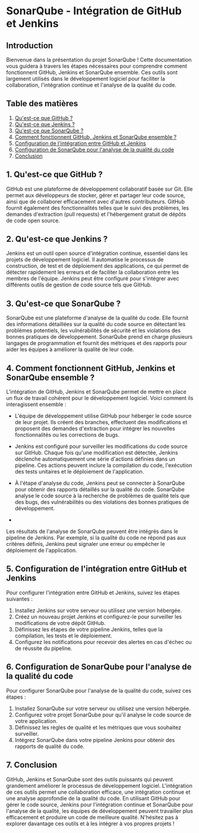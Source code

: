 # SonarQube - Intégration de GitHub et Jenkins

## Introduction
Bienvenue dans la présentation du projet SonarQube ! Cette documentation vous guidera à travers les étapes nécessaires pour comprendre comment fonctionnent GitHub, Jenkins et SonarQube ensemble. Ces outils sont largement utilisés dans le développement logiciel pour faciliter la collaboration, l'intégration continue et l'analyse de la qualité du code.

## Table des matières
1. [Qu'est-ce que GitHub ?](#1-qu-est-ce-que-github-)
2. [Qu'est-ce que Jenkins ?](#2-qu-est-ce-que-jenkins-)
3. [Qu'est-ce que SonarQube ?](#3-qu-est-ce-que-solarqube-)
4. [Comment fonctionnent GitHub, Jenkins et SonarQube ensemble ?](#4-comment-fonctionnent-github-jenkins-et-sonarqube-ensemble-)
5. [Configuration de l'intégration entre GitHub et Jenkins](#5-configuration-de-l-intégration-entre-github-et-jenkins-)
6. [Configuration de SonarQube pour l'analyse de la qualité du code](#6-configuration-de-solarqube-pour-l-analyse-de-la-qualité-du-code-)
7. [Conclusion](#7-conclusion)

## 1. Qu'est-ce que GitHub ?
GitHub est une plateforme de développement collaboratif basée sur Git. Elle permet aux développeurs de stocker, gérer et partager leur code source, ainsi que de collaborer efficacement avec d'autres contributeurs. GitHub fournit également des fonctionnalités telles que le suivi des problèmes, les demandes d'extraction (pull requests) et l'hébergement gratuit de dépôts de code open source.

## 2. Qu'est-ce que Jenkins ?
Jenkins est un outil open source d'intégration continue, essentiel dans les projets de développement logiciel. Il automatise le processus de construction, de test et de déploiement des applications, ce qui permet de détecter rapidement les erreurs et de faciliter la collaboration entre les membres de l'équipe. Jenkins peut être configuré pour s'intégrer avec différents outils de gestion de code source tels que GitHub.

## 3. Qu'est-ce que SonarQube ?
SonarQube est une plateforme d'analyse de la qualité du code. Elle fournit des informations détaillées sur la qualité du code source en détectant les problèmes potentiels, les vulnérabilités de sécurité et les violations des bonnes pratiques de développement. SonarQube prend en charge plusieurs langages de programmation et fournit des métriques et des rapports pour aider les équipes à améliorer la qualité de leur code.

## 4. Comment fonctionnent GitHub, Jenkins et SonarQube ensemble ?
L'intégration de GitHub, Jenkins et SonarQube permet de mettre en place un flux de travail cohérent pour le développement logiciel. Voici comment ils interagissent ensemble :

- L'équipe de développement utilise GitHub pour héberger le code source de leur projet. Ils créent des branches, effectuent des modifications et proposent des demandes d'extraction pour intégrer les nouvelles fonctionnalités ou les corrections de bugs.

- Jenkins est configuré pour surveiller les modifications du code source sur GitHub. Chaque fois qu'une modification est détectée, Jenkins déclenche automatiquement une série d'actions définies dans un pipeline. Ces actions peuvent inclure la compilation du code, l'exécution des tests unitaires et le déploiement de l'application.

- À l'étape d'analyse du code, Jenkins peut se connecter à SonarQube pour obtenir des rapports détaillés sur la qualité du code. SonarQube analyse le code source à la recherche de problèmes de qualité tels que des bugs, des vulnérabilités ou des violations des bonnes pratiques de développement.

-

 Les résultats de l'analyse de SonarQube peuvent être intégrés dans le pipeline de Jenkins. Par exemple, si la qualité du code ne répond pas aux critères définis, Jenkins peut signaler une erreur ou empêcher le déploiement de l'application.

## 5. Configuration de l'intégration entre GitHub et Jenkins
Pour configurer l'intégration entre GitHub et Jenkins, suivez les étapes suivantes :

1. Installez Jenkins sur votre serveur ou utilisez une version hébergée.
2. Créez un nouveau projet Jenkins et configurez-le pour surveiller les modifications de votre dépôt GitHub.
3. Définissez les étapes de votre pipeline Jenkins, telles que la compilation, les tests et le déploiement.
4. Configurez les notifications pour recevoir des alertes en cas d'échec ou de réussite du pipeline.

## 6. Configuration de SonarQube pour l'analyse de la qualité du code
Pour configurer SonarQube pour l'analyse de la qualité du code, suivez ces étapes :

1. Installez SonarQube sur votre serveur ou utilisez une version hébergée.
2. Configurez votre projet SonarQube pour qu'il analyse le code source de votre application.
3. Définissez les règles de qualité et les métriques que vous souhaitez surveiller.
4. Intégrez SonarQube dans votre pipeline Jenkins pour obtenir des rapports de qualité du code.

## 7. Conclusion
GitHub, Jenkins et SonarQube sont des outils puissants qui peuvent grandement améliorer le processus de développement logiciel. L'intégration de ces outils permet une collaboration efficace, une intégration continue et une analyse approfondie de la qualité du code. En utilisant GitHub pour gérer le code source, Jenkins pour l'intégration continue et SonarQube pour l'analyse de la qualité, les équipes de développement peuvent travailler plus efficacement et produire un code de meilleure qualité. N'hésitez pas à explorer davantage ces outils et à les intégrer à vos propres projets !
